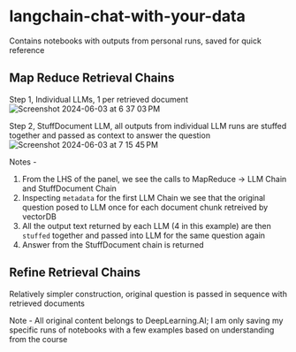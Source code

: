 # langchain-chat-with-your-data
Contains notebooks with outputs from personal runs, saved for quick reference

## Map Reduce Retrieval Chains
Step 1, Individual LLMs, 1 per retrieved document
![Screenshot 2024-06-03 at 6 37 03 PM](https://github.com/unnitin/langchain-chat-with-your-data/assets/14156349/a70e9e2f-f2cf-4c43-bb44-93f14ebcee95)

Step 2, StuffDocument LLM, all outputs from individual LLM runs are stuffed together and passed as context to answer the question 
![Screenshot 2024-06-03 at 7 15 45 PM](https://github.com/unnitin/langchain-chat-with-your-data/assets/14156349/e0b59a33-d976-4d66-af62-35f36fd10a54)


Notes - 
1. From the LHS of the panel, we see the calls to MapReduce -> LLM Chain and StuffDocument Chain
2. Inspecting `metadata` for the first LLM Chain we see that the original question posed to LLM once for each document chunk retreived by vectorDB
3. All the output text returned by each LLM (4 in this example) are then `stuffed` together and passed into LLM for the same question again
4. Answer from the StuffDocument chain is returned


## Refine Retrieval Chains
Relatively simpler construction, original question is passed in sequence with retrieved documents


Note - All original content belongs to DeepLearning.AI; I am only saving my specific runs of notebooks with a few examples based on understanding from the course
